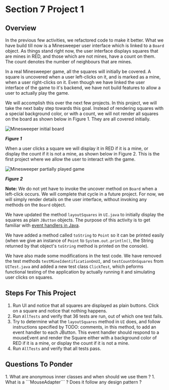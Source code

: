 <h1>Section 7 Project 1</h1>

<h2>Overview</h2>

In the previous few activities, we refactored code to make it better. What we have build till now is a Minesweeper user interface which is linked to a ```Board``` object. As things stand right now, the user interface displays squares that are mines in RED, and those which are not mines, have a count on them. The count denotes the number of neighbours that are mines.

In a real Minesweeper game, all the squares will initially be covered. A square is uncovered when a user left-clicks on it, and is marked as a mine, when a user right-clicks on it. Even though we have linked the user interface of the game to it's backend, we have not build features to allow a user to actually play the game. 

We will accomplish this over the next few projects. In this project, we will take the next baby step towards this goal. Instead of rendering squares with a special background color, or with a count, we will not render all squares on the board as shown below in Figure 1. They are all covered initially. 

![Minesweeper initial board](https://raw.github.com/diycomputerscience/MinesweeperImages/master/images/InitialBoard.jpg)

_**Figure 1**_

When a user clicks a square we will display it in RED if it is a mine, or display the count if it is not a mine, as shown below in Figure 2. This is the first project where we allow the user to interact with the game. 

![Minesweeper partially played game](https://raw.github.com/diycomputerscience/MinesweeperImages/master/images/PartiallyPlayedGame.jpg)

_**Figure 2**_

**Note:** We do not yet have to invoke the uncover method on ```Board``` when a left-click occurs. We will complete that cycle in a future project. For now, we will simply render details on the user interface, without invoking any methods on the ```Board``` object.

We have updated the method ```layoutSquares``` in ```UI.java``` to initially display the squares as plain ```JButton``` objects. The purpose of this activity is to get familiar with [event handlers in Java](http://docs.oracle.com/javase/tutorial/uiswing/events/index.html).

We have added a method called ```toString``` to ```Point``` so it can be printed easily (when we give an instance of ```Point``` to ```System.out.println()```, the String returned by that object's ```toString``` method is printed on the console).

We have also made some modifications in the test code. We have removed the test methods ```testMineIdentificationOnUI```, and ```testCountOnSquares``` from ```UITest.java``` and added a new test class ```ClickTest```,  which peforms functional testing of the application by actually running it and simulating user clicks on squares.

<h2>Steps For This Project</h2>

 1. Run UI and notice that all squares are displayed as plain buttons. Click on a square and notice that nothing happens.
 1. Run ```AllTests``` and verify that 36 tests are run, out of which one test fails.
 1. Try to determine what the ```layoutSquares``` method in ```UI``` does, and follow instructions specified by TODO: comments, in this method, to add an event handler to each JButton. This event handler should respond to a mouseEvent and render the Square either with a background color of RED if it is a mine, or display the count if it is not a mine.
 1. Run ```AllTests``` and verify that all tests pass.

<h2>Questions To Ponder</h2>
 1. What are anonymous inner classes and when should we use them ?
 1. What is a ```MouseAdapter``` ? Does it follow any design pattern ?
 
